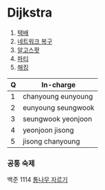 # Dijkstra

1. [택배](https://www.acmicpc.net/problem/1719)
2. [네트워크 복구](https://www.acmicpc.net/problem/2211)
3. [알고스팟](https://www.acmicpc.net/problem/1261)
4. [파티](https://www.acmicpc.net/problem/1238)
5. [해킹](https://www.acmicpc.net/problem/10282)

|Q|In-charge|
|-|---------|
|1|chanyoung eunyoung|
|2|eunyoung seungwook|
|3|seungwook yeonjoon|
|4|yeonjoon jisong|
|5|jisong chanyoung|

### 공통 숙제
백준 1114 [통나무 자르기](https://include-algo.tistory.com/8)
